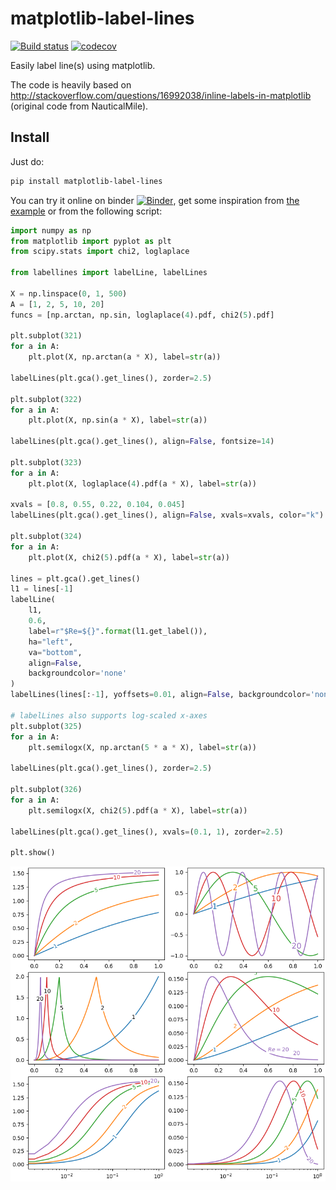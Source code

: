 # matplotlib-label-lines
[![Build status](https://github.com/cphyc/matplotlib-label-lines/actions/workflows/pytest.yml/badge.svg)](https://github.com/cphyc/matplotlib-label-lines/actions/workflows/pytest.yml)
[![codecov](https://codecov.io/gh/cphyc/matplotlib-label-lines/branch/master/graph/badge.svg)](https://codecov.io/gh/cphyc/matplotlib-label-lines)

Easily label line(s) using matplotlib.

The code is heavily based on http://stackoverflow.com/questions/16992038/inline-labels-in-matplotlib (original code from NauticalMile).

## Install

Just do:
```bash
pip install matplotlib-label-lines
```
You can try it online on binder [![Binder](https://mybinder.org/badge_logo.svg)](https://mybinder.org/v2/gh/cphyc/matplotlib-label-lines/master), get some inspiration from [the example](https://github.com/cphyc/matplotlib-label-lines/blob/master/example/matplotlib_label_lines.ipynb) or from the following script:
```python
import numpy as np
from matplotlib import pyplot as plt
from scipy.stats import chi2, loglaplace

from labellines import labelLine, labelLines

X = np.linspace(0, 1, 500)
A = [1, 2, 5, 10, 20]
funcs = [np.arctan, np.sin, loglaplace(4).pdf, chi2(5).pdf]

plt.subplot(321)
for a in A:
    plt.plot(X, np.arctan(a * X), label=str(a))

labelLines(plt.gca().get_lines(), zorder=2.5)

plt.subplot(322)
for a in A:
    plt.plot(X, np.sin(a * X), label=str(a))

labelLines(plt.gca().get_lines(), align=False, fontsize=14)

plt.subplot(323)
for a in A:
    plt.plot(X, loglaplace(4).pdf(a * X), label=str(a))

xvals = [0.8, 0.55, 0.22, 0.104, 0.045]
labelLines(plt.gca().get_lines(), align=False, xvals=xvals, color="k")

plt.subplot(324)
for a in A:
    plt.plot(X, chi2(5).pdf(a * X), label=str(a))

lines = plt.gca().get_lines()
l1 = lines[-1]
labelLine(
    l1,
    0.6,
    label=r"$Re=${}".format(l1.get_label()),
    ha="left",
    va="bottom",
    align=False,
    backgroundcolor='none'
)
labelLines(lines[:-1], yoffsets=0.01, align=False, backgroundcolor='none')

# labelLines also supports log-scaled x-axes
plt.subplot(325)
for a in A:
    plt.semilogx(X, np.arctan(5 * a * X), label=str(a))

labelLines(plt.gca().get_lines(), zorder=2.5)

plt.subplot(326)
for a in A:
    plt.semilogx(X, chi2(5).pdf(a * X), label=str(a))

labelLines(plt.gca().get_lines(), xvals=(0.1, 1), zorder=2.5)

plt.show()

```
![Example](https://raw.githubusercontent.com/cphyc/matplotlib-label-lines/master/example.png)
